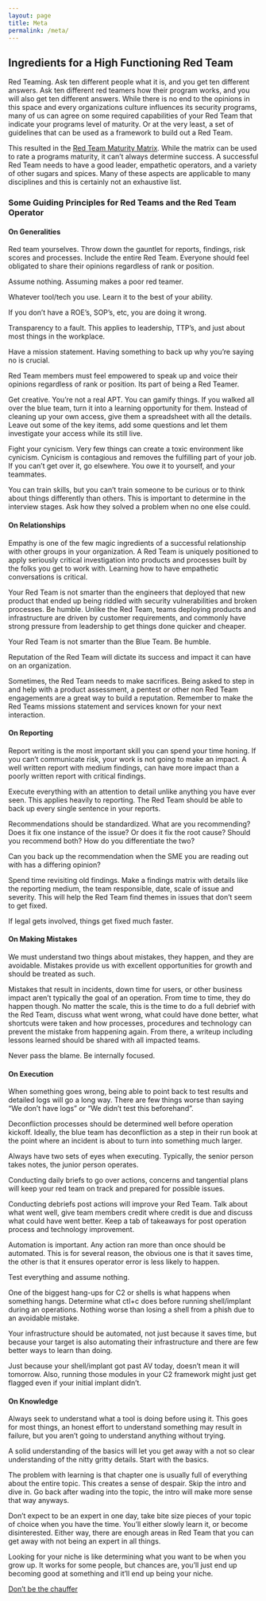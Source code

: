 ```yaml
---
layout: page
title: Meta
permalink: /meta/
---
```


## Ingredients for a High Functioning Red Team

Red Teaming. Ask ten different people what it is, and you get ten different answers. Ask ten different red teamers how their program works, and you will also get ten different answers. While there is no end to the opinions in this space and every organizations culture influences its security programs, many of us can agree on some required capabilities of your Red Team that indicate your programs level of maturity. Or at the very least, a set of guidelines that can be used as a framework to build out a Red Team.

This resulted in the [Red Team Maturity Matrix](/home). While the matrix can be used to rate a programs maturity, it can’t always determine success. A successful Red Team needs to have a good leader, empathetic operators, and a variety of other sugars and spices. Many of these aspects are applicable to many disciplines and this is certainly not an exhaustive list.

### Some Guiding Principles for Red Teams and the Red Team Operator

#### On Generalities

Red team yourselves. Throw down the gauntlet for reports, findings, risk scores and processes. Include the entire Red Team. Everyone should feel obligated to share their opinions regardless of rank or position. 

Assume nothing. Assuming makes a poor red teamer.

Whatever tool/tech you use. Learn it to the best of your ability. 

If you don’t have a ROE’s, SOP’s, etc, you are doing it wrong. 

Transparency to a fault. This applies to leadership, TTP’s, and just about most things in the workplace. 

Have a mission statement. Having something to back up why you’re saying no is crucial. 

Red Team members must feel empowered to speak up and voice their opinions regardless of rank or position. Its part of being a Red Teamer.

Get creative. You’re not a real APT. You can gamify things. If you walked all over the blue team, turn it into a learning opportunity for them. Instead of cleaning up your own access, give them a spreadsheet with all the details. Leave out some of the key items, add some questions and let them investigate your access while its still live. 

Fight your cynicism. Very few things can create a toxic environment like cynicism. Cynicism is contagious and removes the fulfilling part of your job. If you can’t get over it, go elsewhere. You owe it to yourself, and your teammates. 

You can train skills, but you can’t train someone to be curious or to think about things differently than others. This is important to determine in the interview stages. Ask how they solved a problem when no one else could. 

#### On Relationships

Empathy is one of the few magic ingredients of a successful relationship with other groups in your organization. A Red Team is uniquely positioned to apply seriously critical investigation into products and processes built by the folks you get to work with. Learning how to have empathetic conversations is critical. 

Your Red Team is not smarter than the engineers that deployed that new product that ended up being riddled with security vulnerabilities and broken processes. Be humble. Unlike the Red Team, teams deploying products and infrastructure are driven by customer requirements, and commonly have strong pressure from leadership to get things done quicker and cheaper. 

Your Red Team is not smarter than the Blue Team. Be humble. 

Reputation of the Red Team will dictate its success and impact it can have on an organization.

Sometimes, the Red Team needs to make sacrifices. Being asked to step in and help with a product assessment, a pentest or other non Red Team engagements are a great way to build a reputation. Remember to make the Red Teams missions statement and services known for your next interaction. 

#### On Reporting

Report writing is the most important skill you can spend your time honing. If you can’t communicate risk, your work is not going to make an impact. A well written report with medium findings, can have more impact than a poorly written report with critical findings. 

Execute everything with an attention to detail unlike anything you have ever seen. This applies heavily to reporting. The Red Team should be able to back up every single sentence in your reports. 

Recommendations should be standardized. What are you recommending? Does it fix one instance of the issue? Or does it fix the root cause? Should you recommend both? How do you differentiate the two? 

Can you back up the recommendation when the SME you are reading out with has a differing opinion?

Spend time revisiting old findings. Make a findings matrix with details like the reporting medium, the team responsible, date, scale of issue and severity. This will help the Red Team find themes in issues that don’t seem to get fixed.

If legal gets involved, things get fixed much faster. 

#### On Making Mistakes

We must understand two things about mistakes, they happen, and they are avoidable. Mistakes provide us with excellent opportunities for growth and should be treated as such. 

Mistakes that result in incidents, down time for users, or other business impact aren’t typically the goal of an operation. From time to time, they do happen though. No matter the scale, this is the time to do a full debrief with the Red Team, discuss what went wrong, what could have done better, what shortcuts were taken and how processes, procedures and technology can prevent the mistake from happening again. From there, a writeup including lessons learned should be shared with all impacted teams. 

Never pass the blame. Be internally focused. 

#### On Execution

When something goes wrong, being able to point back to test results and detailed logs will go a long way. There are few things worse than saying “We don’t have logs” or “We didn’t test this beforehand”.

Deconfliction processes should be determined well before operation kickoff. Ideally, the blue team has deconfliction as a step in their run book at the point where an incident is about to turn into something much larger. 

Always have two sets of eyes when executing. Typically, the senior person takes notes, the junior person operates. 

Conducting daily briefs to go over actions, concerns and tangential plans will keep your red team on track and prepared for possible issues.

Conducting debriefs post actions will improve your Red Team. Talk about what went well, give team members credit where credit is due and discuss what could have went better. Keep a tab of takeaways for post operation process and technology improvement. 

Automation is important. Any action ran more than once should be automated. This is for several reason, the obvious one is that it saves time, the other is that it ensures operator error is less likely to happen.

Test everything and assume nothing. 

One of the biggest hang-ups for C2 or shells is what happens when something hangs. Determine what ctl+c does before running shell/implant during an operations. Nothing worse than losing a shell from a phish due to an avoidable mistake.

Your infrastructure should be automated, not just because it saves time, but because your target is also automating their infrastructure and there are few better ways to learn than doing. 

Just because your shell/implant got past AV today, doesn’t mean it will tomorrow. Also, running those modules in your C2 framework might just get flagged even if your initial implant didn’t. 

#### On Knowledge

Always seek to understand what a tool is doing before using it. This goes for most things, an honest effort to understand something may result in failure, but you aren’t going to understand anything without trying. 

A solid understanding of the basics will let you get away with a not so clear understanding of the nitty gritty details. Start with the basics. 

The problem with learning is that chapter one is usually full of everything about the entire topic. This creates a sense of despair. Skip the intro and dive in. Go back after wading into the topic, the intro will make more sense that way anyways. 

Don’t expect to be an expert in one day, take bite size pieces of your topic of choice when you have the time. You’ll either slowly learn it, or become disinterested. Either way, there are enough areas in Red Team that you can get away with not being an expert in all things. 

Looking for your niche is like determining what you want to be when you grow up. It works for some people, but chances are, you’ll just end up becoming good at something and it’ll end up being your niche. 

[Don’t be the chauffer](https://fs.blog/2015/09/two-types-of-knowledge/)



